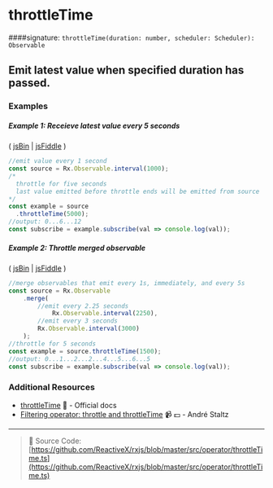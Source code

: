 # throttleTime
####signature: `throttleTime(duration: number, scheduler: Scheduler): Observable`

## Emit latest value when specified duration has passed.

### Examples

##### Example 1: Receieve latest value every 5 seconds

( [jsBin](http://jsbin.com/koqujayizo/1/edit?js,console) | [jsFiddle](https://jsfiddle.net/btroncone/4zysLc3y/) )

```js
//emit value every 1 second
const source = Rx.Observable.interval(1000);
/*
  throttle for five seconds
  last value emitted before throttle ends will be emitted from source
*/
const example = source
  .throttleTime(5000);
//output: 0...6...12
const subscribe = example.subscribe(val => console.log(val));
```

##### Example 2: Throttle merged observable

( [jsBin](http://jsbin.com/juqinaqika/1/edit?js,console) | [jsFiddle](https://jsfiddle.net/btroncone/xhd1zy3m/) )

```js
//merge observables that emit every 1s, immediately, and every 5s
const source = Rx.Observable
	.merge(
        //emit every 2.25 seconds
		    Rx.Observable.interval(2250),
        //emit every 3 seconds
        Rx.Observable.interval(3000)
	);
//throttle for 5 seconds
const example = source.throttleTime(1500);
//output: 0...1...2...2...4...5...6...5
const subscribe = example.subscribe(val => console.log(val));
```


### Additional Resources
* [throttleTime](http://reactivex.io/rxjs/class/es6/Observable.js~Observable.html#instance-method-throttleTime) :newspaper: - Official docs
* [Filtering operator: throttle and throttleTime](https://egghead.io/lessons/rxjs-filtering-operators-throttle-and-throttletime?course=rxjs-beyond-the-basics-operators-in-depth) :video_camera: :dollar: - André Staltz

---
> :file_folder: Source Code:  [https://github.com/ReactiveX/rxjs/blob/master/src/operator/throttleTime.ts](https://github.com/ReactiveX/rxjs/blob/master/src/operator/throttleTime.ts)
